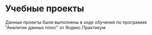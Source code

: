 # Учебные проекты

Данные проекты были выполнены в ходе обучения по программе "Аналитик данных плюс" от Яндекс.Практикум
